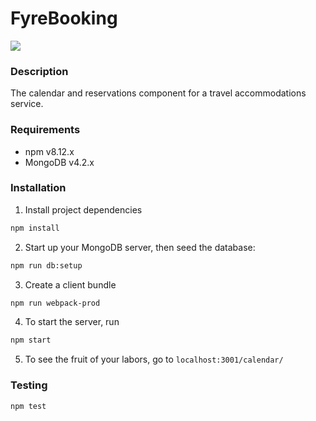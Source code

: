  # FyreBooking

![](https://i.giphy.com/media/p6GCEH7BRaEbpmozvU/source.gif)

### Description

The calendar and reservations component for a travel accommodations service.

### Requirements

- npm v8.12.x
- MongoDB v4.2.x

### Installation

1. Install project dependencies
```sh
npm install
```

2. Start up your MongoDB server, then seed the database:
```sh
npm run db:setup
```

3. Create a client bundle
```sh
npm run webpack-prod
```

4. To start the server, run
```sh
npm start
```

5. To see the fruit of your labors, go to `localhost:3001/calendar/`

### Testing

```sh
npm test
```